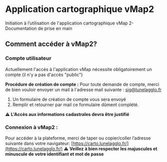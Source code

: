 # Application cartographique vMap2

Initiation à l’utilisation de l'application cartographique vMap 2- Documentation de prise en main

## Comment accéder à vMap2?

### Compte utilisateur

Actuellement l'accès à l'application vMap nécessite obligatoirement un compte (il n'y a pas d'accès "public")

**Procédure de création de compte :**
Pour toute demande de compte, merci de bien vouloir envoyer un mail à l'adresse mail suivante : [sig@lunelagglo.fr](mailto:sig@lunelagglo.fr)

1.	 Un formulaire de création de compte vous sera envoyé
2.	 Remplir et retourner par mail ce formulaire dûment complété.

⚠️ **L'Accès aux informations cadastrales devra être justifié**

### Connexion à vMap2 :
Pour accéder à la plateforme, merci de taper ou copier/coller l’adresse suivante dans votre navigateur:
[https://carto.lunelagglo.fr/](https://carto.lunelagglo.fr/)
⚠️ **Veillez à bien respecter les majuscules et minuscule de votre identifiant et mot de passe**

